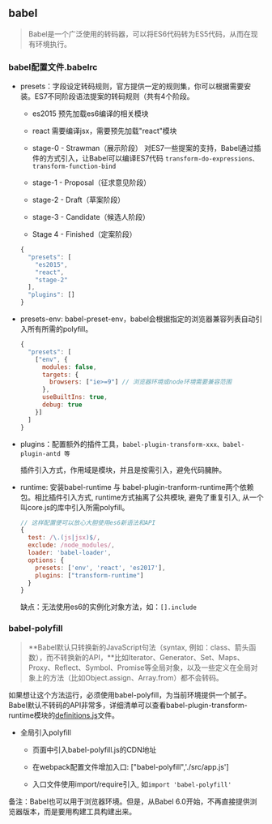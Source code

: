 ## babel

  > Babel是一个广泛使用的转码器，可以将ES6代码转为ES5代码，从而在现有环境执行。

### babel配置文件.babelrc

  * presets：字段设定转码规则，官方提供一定的规则集，你可以根据需要安装。ES7不同阶段语法提案的转码规则（共有4个阶段。

    - es2015 预先加载es6编译的相关模块

    - react 需要编译jsx，需要预先加载"react"模块

    - stage-0 - Strawman（展示阶段） 对ES7一些提案的支持，Babel通过插件的方式引入，让Babel可以编译ES7代码 `transform-do-expressions、transform-function-bind`

    - stage-1 - Proposal（征求意见阶段）

    - stage-2 - Draft（草案阶段）

    - stage-3 - Candidate（候选人阶段）

    - Stage 4 - Finished（定案阶段）

    ```js
    {
      "presets": [
        "es2015",
        "react",
        "stage-2"
      ],
      "plugins": []
    }
    ```

  * presets-env: babel-preset-env，babel会根据指定的浏览器兼容列表自动引入所有所需的polyfill。

    ```js
    {
      "presets": [
        ["env", {
          modules: false,
          targets: {
            browsers: ["ie>=9"] // 浏览器环境或node环境需要兼容范围
          },
          useBuiltIns: true,
          debug: true
        }]
      ]
    }
    ```

  * plugins：配置额外的插件工具，`babel-plugin-transform-xxx、babel-plugin-antd 等`

    插件引入方式，作用域是模块，并且是按需引入，避免代码臃肿。

  * runtime: 安装babel-runtime 与 babel-plugin-tranform-runtime两个依赖包。相比插件引入方式, runtime方式抽离了公共模块, 避免了重复引入, 从一个叫core.js的库中引入所需polyfill。

    ```js
    // 这样配置便可以放心大胆使用es6新语法和API
    {
      test: /\.(js|jsx)$/,
      exclude: /node_modules/,
      loader: 'babel-loader',
      options: {
        presets: ['env', 'react', 'es2017'],
        plugins: ["transform-runtime"]
      }
    }
    ```

    缺点：无法使用es6的实例化对象方法，如：`[].include`

### babel-polyfill

  > **Babel默认只转换新的JavaScript句法（syntax, 例如：class、箭头函数），而不转换新的API，**比如Iterator、Generator、Set、Maps、Proxy、Reflect、Symbol、Promise等全局对象，以及一些定义在全局对象上的方法（比如Object.assign、Array.from）都不会转码。

  如果想让这个方法运行，必须使用babel-polyfill，为当前环境提供一个腻子。Babel默认不转码的API非常多，详细清单可以查看babel-plugin-transform-runtime模块的[definitions.js](https://github.com/babel/babel/blob/master/packages/babel-plugin-transform-runtime/src/definitions.js)文件。

  - 全局引入polyfill

    + 页面中引入babel-polyfill.js的CDN地址

    + 在webpack配置文件增加入口: ["babel-polyfill",'./src/app.js']

    + 入口文件使用import/require引入, 如`import 'babel-polyfill'`


备注：Babel也可以用于浏览器环境。但是，从Babel 6.0开始，不再直接提供浏览器版本，而是要用构建工具构建出来。